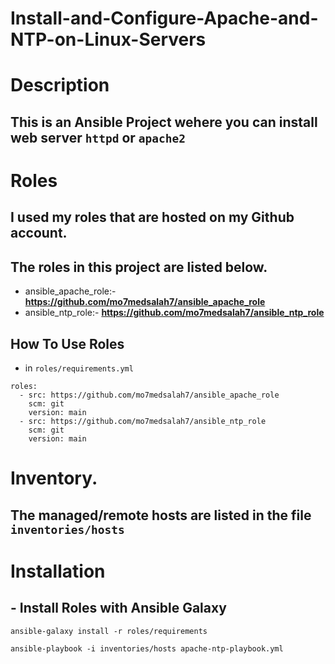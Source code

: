 # Install-and-Configure-Apache-and-NTP-on-Linux-Servers

# Description
## This is an Ansible Project wehere you can install web server `httpd` or `apache2`

# Roles
## I used my roles that are hosted on my **Github** account.
## The roles in this project are listed below.
- ansible_apache_role:- **https://github.com/mo7medsalah7/ansible_apache_role**
- ansible_ntp_role:- **https://github.com/mo7medsalah7/ansible_ntp_role**

## How To Use Roles 
- in `roles/requirements.yml`

```
roles:
  - src: https://github.com/mo7medsalah7/ansible_apache_role
    scm: git
    version: main
  - src: https://github.com/mo7medsalah7/ansible_ntp_role
    scm: git
    version: main
```

# Inventory.
## The managed/remote hosts are listed in the file `inventories/hosts`

# Installation
## - Install Roles with Ansible Galaxy
`ansible-galaxy install -r roles/requirements`

`ansible-playbook -i inventories/hosts apache-ntp-playbook.yml`





